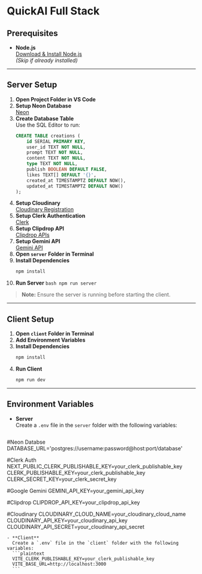 # QuickAI Full Stack


## Prerequisites

- **Node.js**  
    [Download & Install Node.js](https://nodejs.org/en/download/)  
    *(Skip if already installed)*

---

## Server Setup

1. **Open Project Folder in VS Code**
2. **Setup Neon Database**  
     [Neon](https://neon.com)
3. **Create Database Table**  
     Use the SQL Editor to run:
     ```sql
     CREATE TABLE creations (
         id SERIAL PRIMARY KEY,
         user_id TEXT NOT NULL,
         prompt TEXT NOT NULL,
         content TEXT NOT NULL,
         type TEXT NOT NULL,
         publish BOOLEAN DEFAULT FALSE,
         likes TEXT[] DEFAULT '{}',
         created_at TIMESTAMPTZ DEFAULT NOW(),
         updated_at TIMESTAMPTZ DEFAULT NOW()
     );
     ```
4. **Setup Cloudinary**  
     [Cloudinary Registration](https://cloudinary.com/users/register_free)
5. **Setup Clerk Authentication**  
     [Clerk](https://clerk.com/)
6. **Setup Clipdrop API**  
     [Clipdrop APIs](https://clipdrop.co/apis)
7. **Setup Gemini API**  
     [Gemini API](https://aistudio.google.com/apikey)
8. **Open `server` Folder in Terminal**
9. **Install Dependencies**
     ```bash
     npm install
     ```
10. **Run Server**
        ```bash
        npm run server
        ```

> **Note:** Ensure the server is running before starting the client.

---

## Client Setup

1. **Open `client` Folder in Terminal**
2. **Add Environment Variables**
3. **Install Dependencies**
     ```bash
     npm install
     ```
4. **Run Client**
     ```bash
     npm run dev
     ```

---
## Environment Variables
- **Server**  
  Create a `.env` file in the `server` folder with the following variables:
  ```plaintext
#Neon Databse
DATABASE_URL='postgres://username:password@host:port/database'

#Clerk Auth
NEXT_PUBLIC_CLERK_PUBLISHABLE_KEY=your_clerk_publishable_key
CLERK_PUBLISHABLE_KEY=your_clerk_publishable_key
CLERK_SECRET_KEY=your_clerk_secret_key

#Google Gemini
GEMINI_API_KEY=your_gemini_api_key

#Clipdrop
CLIPDROP_API_KEY=your_clipdrop_api_key

#Cloudinary
CLOUDINARY_CLOUD_NAME=your_cloudinary_cloud_name
CLOUDINARY_API_KEY=your_cloudinary_api_key
CLOUDINARY_API_SECRET=your_cloudinary_api_secret
  ```
- **Client**
    Create a `.env` file in the `client` folder with the following variables:
    ```plaintext
    VITE_CLERK_PUBLISHABLE_KEY=your_clerk_publishable_key
    VITE_BASE_URL=http://localhost:3000
    ```